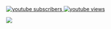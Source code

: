 <a href="https://www.youtube.com/channel/UCmP-wLTXnKMEUu__UJNVs7w?sub_confirmation=1">
 <img alt="youtube subscribers" title="YouTube channel" src="https://github-readme-youtube-stats.herokuapp.com/subscribers/index.php?id=UCmP-wLTXnKMEUu__UJNVs7w&key=AIzaSyD9f0QBjOZMUtksHAElmym0pdn2fZxuAS0"/>
</a> 
<a href="https://www.youtube.com/channel/UCmP-wLTXnKMEUu__UJNVs7w">
 <img alt="youtube views" src="https://github-readme-youtube-stats.herokuapp.com/views/index.php?id=UCmP-wLTXnKMEUu__UJNVs7w&key=AIzaSyD9f0QBjOZMUtksHAElmym0pdn2fZxuAS0"/>
</a>

[![](https://github-readme-stats.vercel.app/api?username=Sunpacker&count_private=true&show_icons=true&hide=prs)](https://github-readme-stats.vercel.app/api?username=Sunpacker&count_private=true&show_icons=true&hide=prs)
